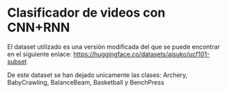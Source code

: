 # Clasificador de videos con CNN+RNN

El dataset utilizado es una versión modificada del que se puede encontrar en el siguiente enlace:
https://huggingface.co/datasets/aisuko/ucf101-subset

De este dataset se han dejado unicamente las clases: Archery, BabyCrawling, BalanceBeam, Basketball y BenchPress
